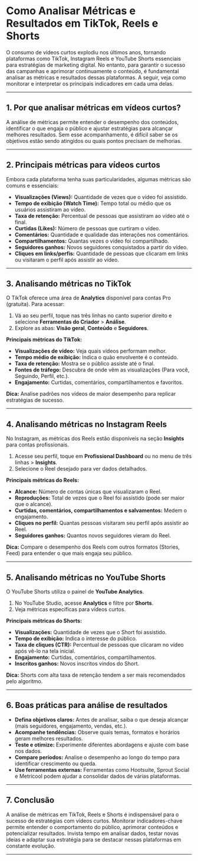 
# Como Analisar Métricas e Resultados em TikTok, Reels e Shorts

O consumo de vídeos curtos explodiu nos últimos anos, tornando plataformas como TikTok, Instagram Reels e YouTube Shorts essenciais para estratégias de marketing digital. No entanto, para garantir o sucesso das campanhas e aprimorar continuamente o conteúdo, é fundamental analisar as métricas e resultados dessas plataformas. A seguir, veja como monitorar e interpretar os principais indicadores em cada uma delas.

---

## 1. **Por que analisar métricas em vídeos curtos?**

A análise de métricas permite entender o desempenho dos conteúdos, identificar o que engaja o público e ajustar estratégias para alcançar melhores resultados. Sem esse acompanhamento, é difícil saber se os objetivos estão sendo atingidos ou quais pontos precisam de melhorias.

---

## 2. **Principais métricas para vídeos curtos**

Embora cada plataforma tenha suas particularidades, algumas métricas são comuns e essenciais:

- **Visualizações (Views):** Quantidade de vezes que o vídeo foi assistido.
- **Tempo de exibição (Watch Time):** Tempo total ou médio que os usuários assistiram ao vídeo.
- **Taxa de retenção:** Percentual de pessoas que assistiram ao vídeo até o final.
- **Curtidas (Likes):** Número de pessoas que curtiram o vídeo.
- **Comentários:** Quantidade e qualidade das interações nos comentários.
- **Compartilhamentos:** Quantas vezes o vídeo foi compartilhado.
- **Seguidores ganhos:** Novos seguidores conquistados a partir do vídeo.
- **Cliques em links/perfis:** Quantidade de pessoas que clicaram em links ou visitaram o perfil após assistir ao vídeo.

---

## 3. **Analisando métricas no TikTok**

O TikTok oferece uma área de **Analytics** disponível para contas Pro (gratuita). Para acessar:

1. Vá ao seu perfil, toque nas três linhas no canto superior direito e selecione **Ferramentas do Criador** > **Análise**.
2. Explore as abas: **Visão geral**, **Conteúdo** e **Seguidores**.

**Principais métricas do TikTok:**
- **Visualizações de vídeo:** Veja quais vídeos performam melhor.
- **Tempo médio de exibição:** Indica o quão envolvente é o conteúdo.
- **Taxa de retenção:** Mostra se o público assiste até o final.
- **Fontes de tráfego:** Descubra de onde vêm as visualizações (Para você, Seguindo, Perfil, etc.).
- **Engajamento:** Curtidas, comentários, compartilhamentos e favoritos.

**Dica:** Analise padrões nos vídeos de maior desempenho para replicar estratégias de sucesso.

---

## 4. **Analisando métricas no Instagram Reels**

No Instagram, as métricas dos Reels estão disponíveis na seção **Insights** para contas profissionais.

1. Acesse seu perfil, toque em **Profissional Dashboard** ou no menu de três linhas > **Insights**.
2. Selecione o Reel desejado para ver dados detalhados.

**Principais métricas do Reels:**
- **Alcance:** Número de contas únicas que visualizaram o Reel.
- **Reproduções:** Total de vezes que o Reel foi assistido (pode ser maior que o alcance).
- **Curtidas, comentários, compartilhamentos e salvamentos:** Medem o engajamento.
- **Cliques no perfil:** Quantas pessoas visitaram seu perfil após assistir ao Reel.
- **Seguidores ganhos:** Quantos novos seguidores vieram do Reel.

**Dica:** Compare o desempenho dos Reels com outros formatos (Stories, Feed) para entender o que mais engaja seu público.

---

## 5. **Analisando métricas no YouTube Shorts**

O YouTube Shorts utiliza o painel de **YouTube Analytics**.

1. No YouTube Studio, acesse **Analytics** e filtre por **Shorts**.
2. Veja métricas específicas para vídeos curtos.

**Principais métricas do Shorts:**
- **Visualizações:** Quantidade de vezes que o Short foi assistido.
- **Tempo de exibição:** Indica o interesse do público.
- **Taxa de cliques (CTR):** Percentual de pessoas que clicaram no vídeo após vê-lo na tela inicial.
- **Engajamento:** Curtidas, comentários, compartilhamentos.
- **Inscritos ganhos:** Novos inscritos vindos do Short.

**Dica:** Shorts com alta taxa de retenção tendem a ser mais recomendados pelo algoritmo.

---

## 6. **Boas práticas para análise de resultados**

- **Defina objetivos claros:** Antes de analisar, saiba o que deseja alcançar (mais seguidores, engajamento, vendas, etc.).
- **Acompanhe tendências:** Observe quais temas, formatos e horários geram melhores resultados.
- **Teste e otimize:** Experimente diferentes abordagens e ajuste com base nos dados.
- **Compare períodos:** Analise o desempenho ao longo do tempo para identificar crescimento ou queda.
- **Use ferramentas externas:** Ferramentas como Hootsuite, Sprout Social e Metricool podem ajudar a consolidar dados de várias plataformas.

---

## 7. **Conclusão**

A análise de métricas em TikTok, Reels e Shorts é indispensável para o sucesso de estratégias com vídeos curtos. Monitorar indicadores-chave permite entender o comportamento do público, aprimorar conteúdos e potencializar resultados. Invista tempo em analisar dados, testar novas ideias e adaptar sua estratégia para se destacar nessas plataformas em constante evolução.

---
```